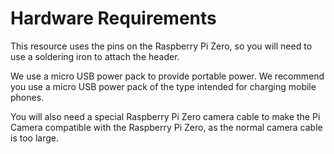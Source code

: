 # Hardware Requirements

This resource uses the pins on the Raspberry Pi Zero, so you will need to use a soldering iron to attach the header.

We use a micro USB power pack to provide portable power. We recommend you use a micro USB power pack of the type intended for charging mobile phones.

You will also need a special Raspberry Pi Zero camera cable to make the Pi Camera compatible with the Raspberry Pi Zero, as the normal camera cable is too large.
